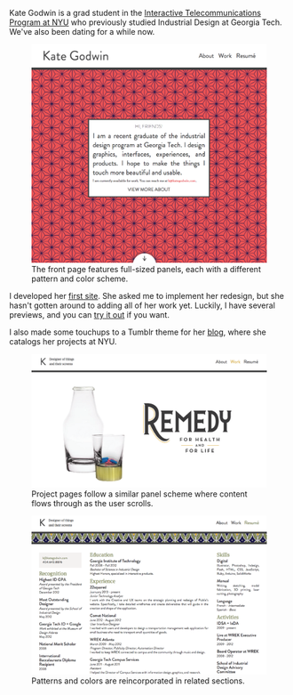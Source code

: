 Kate Godwin is a grad student in the [Interactive Telecommunications Program at NYU](http://itp.nyu.edu/itp/) who previously studied Industrial Design at Georgia Tech. We've also been dating for a while now.

<figure>
    <a class="media-image" href="/images/kate-godwin/1.png">
       <img src="/images/kate-godwin/1.png" alt="Front page" />
    </a>
    <figcaption>
        The front page features full-sized panels, each with a different pattern and color scheme.
    </figcaption>
</figure>

I developed her [first site](http://kategodwin.com). She asked me to implement her redesign, but she hasn't gotten around to adding all of her work yet. Luckily, I have several previews, and you can [try it out](http://kategodwin.com/dev/) if you want.

I also made some touchups to a Tumblr theme for her [blog](http://make.kategodwin.com), where she catalogs her projects at NYU.

<figure class="media-reverse media-image-medium">
    <a class="media-image" href="/images/kate-godwin/3.png">
       <img src="/images/kate-godwin/3.png" alt="Kate's Remedy carafe" />
    </a>
    <figcaption>
        Project pages follow a similar panel scheme where content flows through as the user scrolls.
    </figcaption>
</figure>

<figure>
    <a class="media-image" href="/images/kate-godwin/2.png">
       <img src="/images/kate-godwin/2.png" alt="Kate's résumé"/>
    </a>
    <figcaption>Patterns and colors are reincorporated in related sections.</figcaption>
</figure>